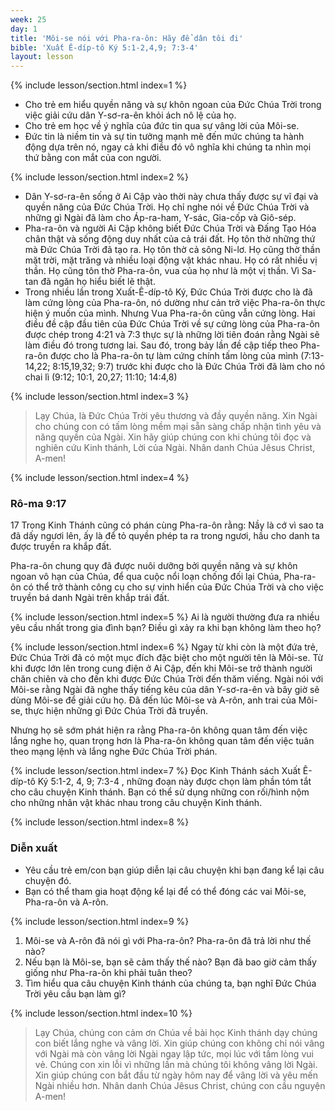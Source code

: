 ```yaml
---
week: 25
day: 1
title: 'Môi-se nói với Pha-ra-ôn: Hãy để dân tôi đi'
bible: 'Xuất Ê-díp-tô Ký 5:1-2,4,9; 7:3-4'
layout: lesson
---
```



{% include lesson/section.html index=1 %}
- Cho trẻ em hiểu quyền năng và sự khôn ngoan của Đức Chúa Trời trong việc giải cứu dân Y-sơ-ra-ên khỏi ách nô lệ của họ.
- Cho trẻ em học về ý nghĩa của đức tin qua sự vâng lời của Môi-se.
- Đức tin là niềm tin và sự tin tưởng mạnh mẽ đến mức chúng ta hành động dựa trên nó, ngay cả khi điều đó vô nghĩa khi chúng ta nhìn mọi thứ bằng con mắt của con người.


{% include lesson/section.html index=2 %}
- Dân Y-sơ-ra-ên sống ở Ai Cập vào thời này chưa thấy được sự vĩ đại và quyền năng của Đức Chúa Trời. Họ chỉ nghe nói về Đức Chúa Trời và những gì Ngài đã làm cho Áp-ra-ham, Y-sác, Gia-cốp và Giô-sép.
- Pha-ra-ôn và người Ai Cập không biết Đức Chúa Trời và Đấng Tạo Hóa chân thật và sống động duy nhất của cả trái đất. Họ tôn thờ những thứ mà Đức Chúa Trời đã tạo ra. Họ tôn thờ cả sông Ni-lơ. Họ cũng thờ thần mặt trời, mặt trăng và nhiều loại động vật khác nhau. Họ có rất nhiều vị thần. Họ cũng tôn thờ Pha-ra-ôn, vua của họ như là một vị thần. Vì Sa-tan đã ngăn họ hiểu biết lẽ thật.
- Trong nhiều lần trong Xuất-Ê-díp-tô Ký, Đức Chúa Trời được cho là đã làm cứng lòng của Pha-ra-ôn, nó dường như cản trở việc Pha-ra-ôn thực hiện ý muốn của mình. Nhưng Vua Pha-ra-ôn cũng vẫn cứng lòng. Hai điều đề cập đầu tiên của Đức Chúa Trời về sự cứng lòng của Pha-ra-ôn được chép trong 4:21 và 7:3 thực sự là những lời tiên đoán rằng Ngài sẽ làm điều đó trong tương lai. Sau đó, trong bảy lần đề cập tiếp theo Pha-ra-ôn được cho là Pha-ra-ôn tự làm cứng chính tấm lòng của mình (7:13-14,22; 8:15,19,32; 9:7) trước khi được cho là Đức Chúa Trời đã làm cho nó chai lì (9:12; 10:1, 20,27; 11:10; 14:4,8)


{% include lesson/section.html index=3 %}
> Lạy Chúa, là Đức Chúa Trời yêu thương và đầy quyền năng. Xin Ngài cho chúng con có tấm lòng mềm mại sẵn sàng chấp nhận tình yêu và năng quyền của Ngài. Xin hãy giúp chúng con khi chúng tôi đọc và nghiên cứu Kinh thánh, Lời của Ngài. Nhân danh Chúa Jêsus Christ, A-men!


{% include lesson/section.html index=4 %}
### Rô-ma 9:17
17 Trong Kinh Thánh cũng có phán cùng Pha-ra-ôn rằng: Nầy là cớ vì sao ta đã dấy ngươi lên, ấy là để tỏ quyền phép ta ra trong ngươi, hầu cho danh ta được truyền ra khắp đất.

Pha-ra-ôn chung quy đã được nuôi dưỡng bởi quyền năng và sự khôn ngoan vô hạn của Chúa, để qua cuộc nổi loạn chống đối lại Chúa, Pha-ra-ôn có thể trở thành công cụ cho sự vinh hiển của Đức Chúa Trời và cho việc truyền bá danh Ngài trên khắp trái đất.


{% include lesson/section.html index=5 %}
Ai là người thường đưa ra nhiều yêu cầu nhất trong gia đình bạn?
Điều gì xảy ra khi bạn không làm theo họ?


{% include lesson/section.html index=6 %}
Ngay từ khi còn là một đứa trẻ, Đức Chúa Trời đã có một mục đích đặc biệt cho một người tên là Môi-se. Từ khi được lớn lên trong cung điện ở Ai Cập, đến khi Môi-se trở thành người chăn chiên và cho đến khi được Đức Chúa Trời đến thăm viếng. Ngài nói với Môi-se rằng Ngài đã nghe thấy tiếng kêu của dân Y-sơ-ra-ên và bây giờ sẽ dùng Môi-se để giải cứu họ. Đã đến lúc Môi-se và A-rôn, anh trai của Môi-se, thực hiện những gì Đức Chúa Trời đã truyền.

Nhưng họ sẽ sớm phát hiện ra rằng Pha-ra-ôn không quan tâm đến việc lắng nghe họ, quan trọng hơn là Pha-ra-ôn không quan tâm đến việc tuân theo mạng lệnh và lắng nghe Đức Chúa Trời phán.



{% include lesson/section.html index=7 %}
Đọc Kinh Thánh sách Xuất Ê-díp-tô Ký 5:1-2, 4, 9; 7:3-4 , những đoạn này được chọn làm phần tóm tắt cho câu chuyện Kinh thánh. Bạn có thể sử dụng những con rối/hình nộm cho những nhân vật khác nhau trong câu chuyện Kinh thánh.


{% include lesson/section.html index=8 %}
### Diễn xuất
- Yêu cầu trẻ em/con bạn giúp diễn lại câu chuyện khi bạn đang kể lại câu chuyện đó. 
- Bạn có thể tham gia hoạt động kể lại để có thể đóng các vai Môi-se, Pha-ra-ôn và A-rôn.


{% include lesson/section.html index=9 %}
1. Môi-se và A-rôn đã nói gì với Pha-ra-ôn? Pha-ra-ôn đã trả lời như thế nào?
2. Nếu bạn là Môi-se, bạn sẽ cảm thấy thế nào? Bạn đã bao giờ cảm thấy giống như Pha-ra-ôn khi phải tuân theo?
3. Tìm hiểu qua câu chuyện Kinh thánh của chúng ta, bạn nghĩ Đức Chúa Trời yêu cầu bạn làm gì?


{% include lesson/section.html index=10 %}
> Lạy Chúa, chúng con cảm ơn Chúa về bài học Kinh thánh dạy chúng con biết lắng nghe và vâng lời. Xin giúp chúng con không chỉ nói vâng với Ngài mà còn vâng lời Ngài ngay lập tức, mọi lúc với tấm lòng vui vẻ. Chúng con xin lỗi vì những lần mà chúng tôi không vâng lời Ngài. Xin giúp chúng con bắt đầu từ ngày hôm nay để vâng lời và yêu mến Ngài nhiều hơn. Nhân danh Chúa Jêsus Christ, chúng con cầu nguyện A-men!
